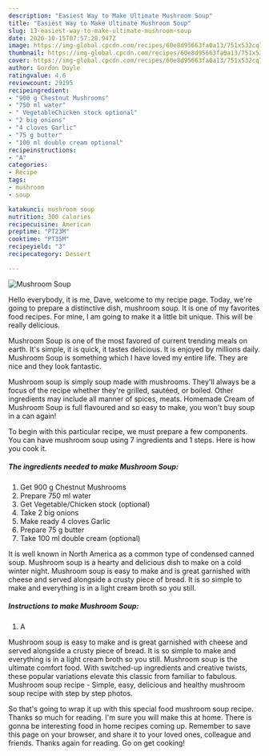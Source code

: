 ```yaml
---
description: "Easiest Way to Make Ultimate Mushroom Soup"
title: "Easiest Way to Make Ultimate Mushroom Soup"
slug: 13-easiest-way-to-make-ultimate-mushroom-soup
date: 2020-10-15T07:57:28.947Z
image: https://img-global.cpcdn.com/recipes/60e8d95663fa0a13/751x532cq70/mushroom-soup-recipe-main-photo.jpg
thumbnail: https://img-global.cpcdn.com/recipes/60e8d95663fa0a13/751x532cq70/mushroom-soup-recipe-main-photo.jpg
cover: https://img-global.cpcdn.com/recipes/60e8d95663fa0a13/751x532cq70/mushroom-soup-recipe-main-photo.jpg
author: Gordon Doyle
ratingvalue: 4.6
reviewcount: 29195
recipeingredient:
- "900 g Chestnut Mushrooms"
- "750 ml water"
- " VegetableChicken stock optional"
- "2 big onions"
- "4 cloves Garlic"
- "75 g butter"
- "100 ml double cream optional"
recipeinstructions:
- "A"
categories:
- Recipe
tags:
- mushroom
- soup

katakunci: mushroom soup 
nutrition: 300 calories
recipecuisine: American
preptime: "PT23M"
cooktime: "PT35M"
recipeyield: "3"
recipecategory: Dessert

---
```



![Mushroom Soup](https://img-global.cpcdn.com/recipes/60e8d95663fa0a13/751x532cq70/mushroom-soup-recipe-main-photo.jpg)

Hello everybody, it is me, Dave, welcome to my recipe page. Today, we're going to prepare a distinctive dish, mushroom soup. It is one of my favorites food recipes. For mine, I am going to make it a little bit unique. This will be really delicious.

Mushroom Soup is one of the most favored of current trending meals on earth. It's simple, it is quick, it tastes delicious. It is enjoyed by millions daily. Mushroom Soup is something which I have loved my entire life. They are nice and they look fantastic.

Mushroom soup is simply soup made with mushrooms. They&#39;ll always be a focus of the recipe whether they&#39;re grilled, sautéed, or boiled. Other ingredients may include all manner of spices, meats. Homemade Cream of Mushroom Soup is full flavoured and so easy to make, you won&#39;t buy soup in a can again!


To begin with this particular recipe, we must prepare a few components. You can have mushroom soup using 7 ingredients and 1 steps. Here is how you cook it.

<!--inarticleads1-->

##### The ingredients needed to make Mushroom Soup:

1. Get 900 g Chestnut Mushrooms
1. Prepare 750 ml water
1. Get  Vegetable/Chicken stock (optional)
1. Take 2 big onions
1. Make ready 4 cloves Garlic
1. Prepare 75 g butter
1. Take 100 ml double cream (optional)


It is well known in North America as a common type of condensed canned soup. Mushroom soup is a hearty and delicious dish to make on a cold winter night. Mushroom soup is easy to make and is great garnished with cheese and served alongside a crusty piece of bread. It is so simple to make and everything is in a light cream broth so you still. 

<!--inarticleads2-->

##### Instructions to make Mushroom Soup:

1. A


Mushroom soup is easy to make and is great garnished with cheese and served alongside a crusty piece of bread. It is so simple to make and everything is in a light cream broth so you still. Mushroom soup is the ultimate comfort food. With switched-up ingredients and creative twists, these popular variations elevate this classic from familiar to fabulous. Mushroom soup recipe - Simple, easy, delicious and healthy mushroom soup recipe with step by step photos. 

So that's going to wrap it up with this special food mushroom soup recipe. Thanks so much for reading. I'm sure you will make this at home. There is gonna be interesting food in home recipes coming up. Remember to save this page on your browser, and share it to your loved ones, colleague and friends. Thanks again for reading. Go on get cooking!
